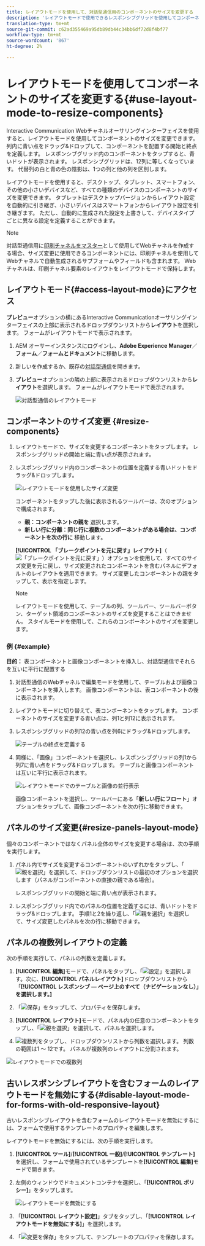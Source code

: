 ```yaml
---
title: レイアウトモードを使用して、対話型通信用のコンポーネントのサイズを変更する
description: 'レイアウトモードで使用できるレスポンシブグリッドを使用してコンポーネントの位置を定義 '
translation-type: tm+mt
source-git-commit: c62ad355469a95db89db44c34bb6df72d8f4bf77
workflow-type: tm+mt
source-wordcount: '867'
ht-degree: 2%

---
```



# レイアウトモードを使用してコンポーネントのサイズを変更する{#use-layout-mode-to-resize-components}

Interactive Communication Webチャネルオーサリングインターフェイスを使用すると、レイアウトモードを使用してコンポーネントのサイズを変更できます。 列内に青い点をドラッグ&amp;ドロップして、コンポーネントを配置する開始と終点を定義します。 レスポンシブグリッド内のコンポーネントをタップすると、青いドットが表示されます。 レスポンシブグリッドは、12列に等しくなっています。 代替列の白と青の色の陰影は、1つの列と他の列を区別します。

レイアウトモードを使用すると、デスクトップ、タブレット、スマートフォン、その他の小さいデバイスなど、すべての種類のデバイスのコンポーネントのサイズを変更できます。 タブレットはデスクトップバージョンからレイアウト設定を自動的に引き継ぎ、小さいデバイスはスマートフォンからレイアウト設定を引き継ぎます。 ただし、自動的に生成された設定を上書きして、デバイスタイプごとに異なる設定を定義することができます。

>[!NOTE]
>
>対話型通信用に[印刷チャネルをマスター](../../forms/using/create-interactive-communication.md)として使用してWebチャネルを作成する場合、サイズ変更に使用できるコンポーネントには、印刷チャネルを使用してWebチャネルで自動生成されるサブフォームやフィールドも含まれます。 Webチャネルは、印刷チャネル要素のレイアウトをレイアウトモードで保持します。

## レイアウトモード{#access-layout-mode}にアクセス

**プレビュー**&#x200B;オプションの横にあるInteractive Communicationオーサリングインターフェイスの上部に表示されるドロップダウンリストから&#x200B;**レイアウト**&#x200B;を選択します。 フォームがレイアウトモードで表示されます。

1. AEM オーサーインスタンスにログインし、**Adobe Experience Manager**／**フォーム**／**フォームとドキュメント**&#x200B;に移動します。
1. 新しいを作成するか、既存の[対話型通信](../../forms/using/create-interactive-communication.md)を開きます。
1. **プレビュー**&#x200B;オプションの隣の上部に表示されるドロップダウンリストから&#x200B;**レイアウト**&#x200B;を選択します。 フォームがレイアウトモードで表示されます。

   ![対話型通信のレイアウトモード](assets/layout_mode_ic_new.png)

## コンポーネントのサイズ変更 {#resize-components}

1. レイアウトモードで、サイズを変更するコンポーネントをタップします。 レスポンシブグリッドの開始と端に青い点が表示されます。
1. レスポンシブグリッド内のコンポーネントの位置を定義する青いドットをドラッグ&amp;ドロップします。

   ![レイアウトモードを使用したサイズ変更](assets/layout_mode_resize_new_updated.png)

   コンポーネントをタップした後に表示されるツールバーは、次のオプションで構成されます。

   * **親：コンポーネントの親を** 選択します。
   * **新しい行に分離：同じ行に複数のコンポーネントがある場合は、コンポーネントを次の行に** 移動します。

   **[!UICONTROL 「ブレークポイントを元に戻す」レイアウト]**（![「ブレークポイントを元に戻す」](assets/reverttopreviouslypublishedversion.png)）オプションを使用して、すべてのサイズ変更を元に戻し、サイズ変更されたコンポーネントを含むパネルにデフォルトのレイアウトを適用できます。 サイズ変更したコンポーネントの親をタップして、表示を指定します。

   >[!NOTE]
   >
   >レイアウトモードを使用して、テーブルの列、ツールバー、ツールバーボタン、ターゲット領域のコンポーネントのサイズを変更することはできません。 スタイルモードを使用して、これらのコンポーネントのサイズを変更します。

### 例 {#example}

**目的：** 表コンポーネントと画像コンポーネントを挿入し、対話型通信でそれらを互いに平行に配置する

1. 対話型通信のWebチャネルで編集モードを使用して、テーブルおよび画像コンポーネントを挿入します。 画像コンポーネントは、表コンポーネントの後に表示されます。
1. レイアウトモードに切り替えて、表コンポーネントをタップします。 コンポーネントのサイズを変更する青い点は、列1と列12に表示されます。
1. レスポンシブグリッドの列12の青い点を列6にドラッグ&amp;ドロップします。

   ![テーブルの終点を定義する](assets/layout_mode_end_point_table_new.png)

1. 同様に、「画像」コンポーネントを選択し、レスポンシブグリッドの列1から列7に青い点をドラッグ&amp;ドロップします。 テーブルと画像コンポーネントは互いに平行に表示されます。

   ![レイアウトモードでのテーブルと画像の並行表示](assets/table_image_parallel_new.png)

   画像コンポーネントを選択し、ツールバーにある「**新しい行にフロート**」オプションをタップして、画像コンポーネントを次の行に移動できます。

## パネルのサイズ変更{#resize-panels-layout-mode}

個々のコンポーネントではなくパネル全体のサイズを変更する場合は、次の手順を実行します。

1. パネル内でサイズを変更するコンポーネントのいずれかをタップし、「![親を選択](assets/select_parent_icon.svg)」を選択して、ドロップダウンリストの最初のオプションを選択します（パネルがコンポーネントの直接の親である場合）。

   レスポンシブグリッドの開始と端に青い点が表示されます。

1. レスポンシブグリッド内でのパネルの位置を定義するには、青いドットをドラッグ&amp;ドロップします。
手順1と2を繰り返し、「![親を選択](assets/float_to_new_line_icon.svg)」を選択して、サイズ変更したパネルを次の行に移動できます。

## パネルの複数列レイアウトの定義

次の手順を実行して、パネルの列数を定義します。

1. **[!UICONTROL 編集]**&#x200B;モードで、パネルをタップし、「![設定](assets/configure_icon.png)」を選択します。次に、**[!UICONTROL パネルレイアウト]**&#x200B;ドロップダウンリストから「**[!UICONTROL レスポンシブ — ページ上のすべて（ナビゲーションなし）」を選択します。]**

1. 「![保存](assets/save_icon.svg)」をタップして、プロパティを保存します。

1. **[!UICONTROL レイアウト]**&#x200B;モードで、パネル内の任意のコンポーネントをタップし、「![親を選択](assets/select_parent_icon.svg)」を選択して、パネルを選択します。

1. ![複数列](assets/multi-column.svg)をタップし、ドロップダウンリストから列数を選択します。 列数の範囲は1 ～ 12です。 パネルが複数列のレイアウトに分割されます。

![レイアウトモードでの複数列](assets/multi-column-layout.png)

## 古いレスポンシブレイアウトを含むフォームのレイアウトモードを無効にする{#disable-layout-mode-for-forms-with-old-responsive-layout}

古いレスポンシブレイアウトを含むフォームのレイアウトモードを無効にするには、フォームで使用するテンプレートのプロパティを編集します。

レイアウトモードを無効にするには、次の手順を実行します。

1. **[!UICONTROL ツール]**/**[!UICONTROL 一般]**/**[!UICONTROL テンプレート]**&#x200B;を選択し、フォームで使用されているテンプレートを&#x200B;**[!UICONTROL 編集]**&#x200B;モードで開きます。
1. 左側のウィンドウでドキュメントコンテナを選択し、「**[!UICONTROL ポリシー]**」をタップします。

   ![レイアウトモードを無効にする](assets/policy_disable_layout_mode.png)

1. 「**[!UICONTROL レイアウト設定]**」タブをタップし、「**[!UICONTROL レイアウトモードを無効にする]**」を選択します。
1. 「![変更を保存](assets/save_icon.png)」をタップして、テンプレートのプロパティを保存します。

